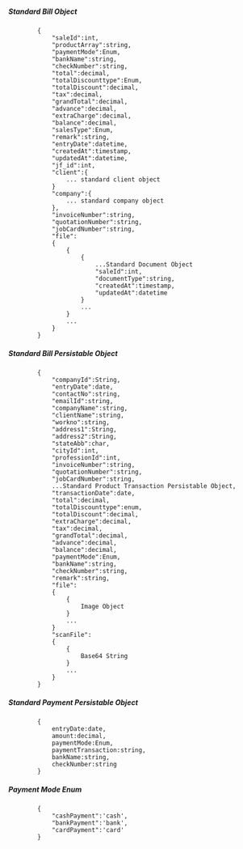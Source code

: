 ##### Standard Bill Object
			{
				"saleId":int,
				"productArray":string,
				"paymentMode":Enum,
				"bankName":string,
				"checkNumber":string,
				"total":decimal,
				"totalDiscounttype":Enum,
				"totalDiscount":decimal,
				"tax":decimal,
				"grandTotal":decimal,
				"advance":decimal,
				"extraCharge":decimal,
				"balance":decimal,
				"salesType":Enum,
				"remark":string,
				"entryDate":datetime,
				"createdAt":timestamp,
				"updatedAt":datetime,
				"jf_id":int,
				"client":{
					... standard client object
				}
            	"company":{
					... standard company object
				},
				"invoiceNumber":string,	
				"quotationNumber":string,	
				"jobCardNumber":string,
				"file":
				{
					{
						{
							...Standard Document Object
							"saleId":int,
							"documentType":string,
							"createdAt":timestamp,
							"updatedAt":datetime
						}
						...
					}
					...
				}
            }
			
##### Standard Bill Persistable Object
			{
            	"companyId":String,
                "entryDate":date,
				"contactNo":string,
				"emailId":string,
				"companyName":string,
				"clientName":string,
				"workno":string,
				"address1":String,
				"address2":String,
				"stateAbb":char,
				"cityId":int,
				"professionId":int,
				"invoiceNumber":string,
				"quotationNumber":string,	
				"jobCardNumber":string,
				...Standard Product Transaction Persistable Object,
				"transactionDate":date,
				"total":decimal,
				"totalDiscounttype":enum,
				"totalDiscount":decimal,
				"extraCharge":decimal,
				"tax":decimal,
				"grandTotal":decimal,
				"advance":decimal,
				"balance":decimal,
				"paymentMode":Enum,
				"bankName":string,
				"checkNumber":string,
				"remark":string,
				"file":
				{
					{
						Image Object
					}
					...
				}
				"scanFile":
				{
					{
						Base64 String
					}
					...
				}
            }

##### Standard Payment Persistable Object
			{
				entryDate:date,
				amount:decimal,
				paymentMode:Enum,
				paymentTransaction:string,
				bankName:string,
				checkNumber:string
			}
		
##### Payment Mode Enum
			{
				"cashPayment":'cash',
				"bankPayment":'bank',
				"cardPayment":'card'
			}